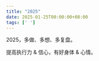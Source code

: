 ```yaml
---
title: "2025"
date: 2025-01-25T00:00:00+08:00
tags: [' ']
---
```


 2025，多做、多想、多复盘。

提高执行力 & 信心，有好身体 & 心情。
